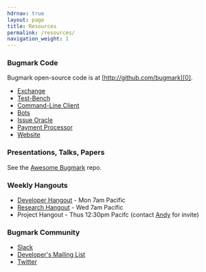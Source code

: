 ```yaml
---
hdrnav: true
layout: page
title: Resources
permalink: /resources/
navigation_weight: 1
---
```


### Bugmark Code

Bugmark open-source code is at [http://github.com/bugmark][0].

- [Exchange](https://github.com/bugmark/exchange)
- [Test-Bench](https://github.com/bugmark/test_bench)
- [Command-Line Client](https://github.com/bugmark/bmx_cl_ruby)
- [Bots](https://github.com/bugmark/bmx_bots)
- [Issue Oracle](https://github.com/bugmark/iora)
- [Payment Processor](https://github.com/bugmark/paypro)
- [Website](https://github.com/bugmark/website)

### Presentations, Talks, Papers

See the [Awesome Bugmark][1] repo.

### Weekly Hangouts

- [Developer Hangout][dh] - Mon 7am Pacific
- [Research Hangout][rh] - Wed 7am Pacific
- Project Hangout - Thus 12:30pm Pacifc (contact [Andy][ph] for invite) 

### Bugmark Community

- [Slack][2]
- [Developer's Mailing List][3]
- [Twitter][4]

[0]: https://github.com/bugmark
[1]: https://github.com/bugmark/awesome-bugmark
[2]: https://slackin.bugmark.tech
[3]: https://groups.google.com/forum/#!forum/bugmark_dev
[4]: https://twitter.com/getbugmark

[dh]: https://hangouts.google.com/hangouts/_/calendar/ODRqbGNnN3A1dXMyYmVmbXFiODJlZGh0aG9AZ3JvdXAuY2FsZW5kYXIuZ29vZ2xlLmNvbQ.40871t74074gvht4lvpa8c5a38?authuser=0
[rh]: https://hangouts.google.com/hangouts/_/calendar/ODRqbGNnN3A1dXMyYmVmbXFiODJlZGh0aG9AZ3JvdXAuY2FsZW5kYXIuZ29vZ2xlLmNvbQ.5rj8ua5bjqdoos5qi57tcdin7s?authuser=0
[ph]: mailto:andy@r210.com
